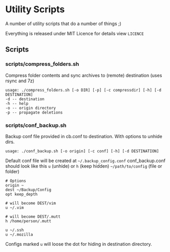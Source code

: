 # Utility Scripts
A number of utility scripts that do a number of things ;)

Everything is released under MIT Licence for details view `LICENCE`

## Scripts
### scripts/compress_folders.sh
Compress folder contents and sync archives to (remote) destination (uses rsync and 7z)
```
usage: ./compress_folders.sh [-o DIR] [-p] [-c compressdir] [-h] [-d DESTINATION]
-d -- destination
-h -- help
-o -- origin directory
-p -- propagate deletions
```
### scripts/conf_backup.sh
Backup conf file provided in cb.conf to destination. With options to unhide
dirs.
```
usage: ./conf_backup.sh [-o origin] [-c conf] [-h] [-d DESTINATION]
```

Default conf file will be created at `~/.backup_config.conf`
conf_backup.conf should look like this
`u` (unhide) or `h` (keep hidden) `~/path/to/config` (file or folder)

```
# Options
origin ~
dest ~/Backup/Config
opt keep_depth

# will become DEST/vim
u ~/.vim

# will become DEST/.mutt
h /home/person/.mutt

u ~/.ssh
u ~/.mozilla
```

Configs marked `u` will loose the dot for hiding in destination directory.
